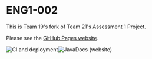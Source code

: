 # ENG1-002
This is Team 19's fork of Team 21's Assessment 1 Project. 

Please see the [GitHub Pages website](https://dmk940.github.io/ENG1).

![CI and deployment](https://github.com/dmk940/ENG1/workflows/CI%20and%20deployment/badge.svg)![JavaDocs (website)](https://github.com/dmk940/ENG1/workflows/JavaDocs%20(website)/badge.svg)
